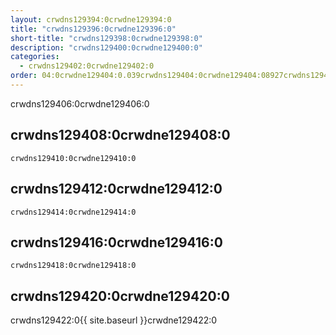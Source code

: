 ```yaml
---
layout: crwdns129394:0crwdne129394:0
title: "crwdns129396:0crwdne129396:0"
short-title: "crwdns129398:0crwdne129398:0"
description: "crwdns129400:0crwdne129400:0"
categories:
  - crwdns129402:0crwdne129402:0
order: 04:0crwdne129404:0.039crwdns129404:0crwdne129404:08927crwdns129404:0crwdne129404:0
---
```

crwdns129406:0crwdne129406:0

## crwdns129408:0crwdne129408:0

    crwdns129410:0crwdne129410:0
    

## crwdns129412:0crwdne129412:0

    crwdns129414:0crwdne129414:0
    

## crwdns129416:0crwdne129416:0

    crwdns129418:0crwdne129418:0
    

## crwdns129420:0crwdne129420:0

crwdns129422:0{{ site.baseurl }}crwdne129422:0